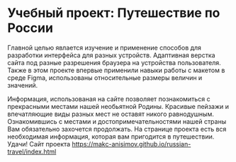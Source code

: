 # Учебный проект: Путешествие по России
 Главной целью явлается изучение и применение способов для разработки интерфейса для разных
устройств.
Адаптивная верстка сайта под разные разрешения браузера на устройства пользователя. Также в этом проекте впервые применили навыки работы с макетом в среде Figma, использованы относительные размеры величин и значений.

Информация,  использованая на сайте позволяет познакомиться с прекрасными местами нашей необьятной Родины. 
Красивые пейзажи и впечатляющие виды разных мест не оставят никого равнодушным.
Ознакомившись с местами и достопримечательностями нашей страны Вам обязательно захочется продолжать.
На странице проекта есть вся необходимая информация, которая вам пригодится в путешествии.
Удачи!
Сайт проекта https://makc-anisimov.github.io/russian-travel/index.html